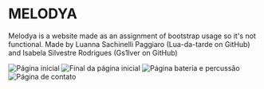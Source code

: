 # MELODYA
Melodya is a website made as an assignment of bootstrap usage so it's not functional.
Made by Luanna Sachinelli Paggiaro (Lua-da-tarde on GitHub) and Isabela Silvestre Rodrigues (Gs1lver on GitHub)

![Página inicial](https://github.com/Lua-da-tarde/MELODYA/blob/main/readMe/melodya1.png)
![Final da página inicial](https://github.com/Lua-da-tarde/MELODYA/blob/main/readMe/melodya2.png)
![Página bateria e percussão](https://github.com/Lua-da-tarde/MELODYA/blob/main/readMe/melodya3.png)
![Página de contato](https://github.com/Lua-da-tarde/MELODYA/blob/main/readMe/melodya4.png)
